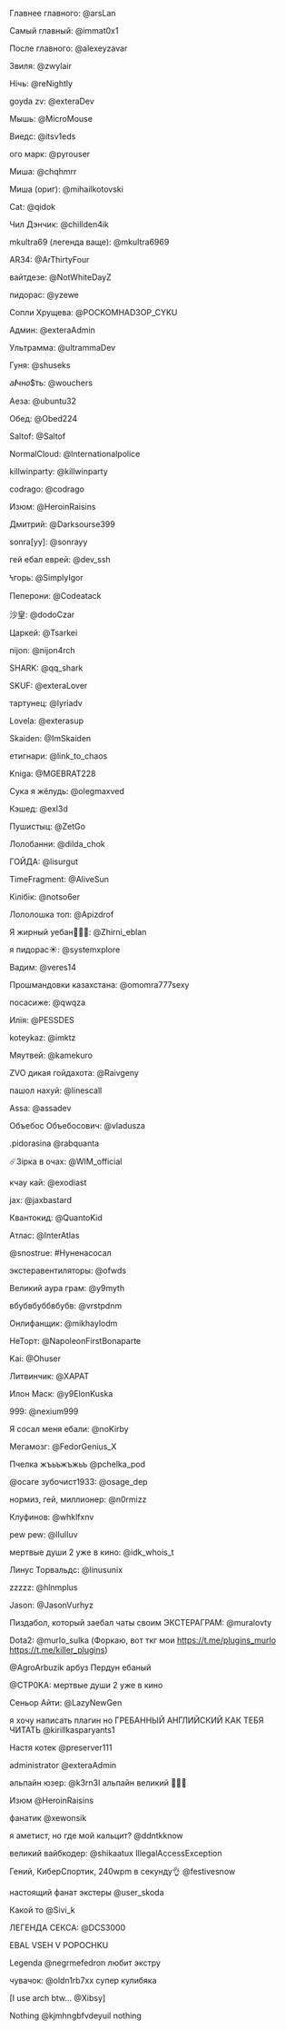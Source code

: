 Главнее главного: @arsLan

Самый главный: @immat0x1

После главного: @alexeyzavar

Звиля: @zwylair

Нiчь: @reNightly

goyda zv: @exteraDev

Мышь: @MicroMouse

Виедс: @itsv1eds

ого марк: @pyrouser

Миша: @chqhmrr

Миша (ориг): @mihailkotovski

Cat: @qidok

Чил Дэнчик: @chillden4ik

mkultra69 (легенда ваще): @mkultra6969

AR34: @ArThirtyFour

вайтдезе: @NotWhiteDayZ

пидорас: @yzewe

Сопли Хрущева: @POCKOMHAD3OP_CYKU

Админ: @exteraAdmin

Ультрамма: @ultrammaDev

Гуня: @shuseks

𝘢𝒍чн𝑜$ть: @wouchers

Аеза: @ubuntu32

Обед: @Obed224

Saltof: @Saltof

NormalCloud: @lnternationalpolice

killwinparty: @killwinparty

codrago: @codrago

Изюм: @HeroinRaisins

Дмитрий: @Darksourse399

sonra[yy]: @sonrayy

гей ебал еврей: @dev_ssh

Ϟгорь: @SimplyIgor

Пеперони: @Codeatack

沙皇: @dodoCzar

Царкей: @Tsarkei

nijon: @nijon4rch

SHARK: @qq_shark

SKUF: @exteraLover

тартунец: @lyriadv

Lovela: @exterasup

Skaiden: @ImSkaiden

етигнари: @link_to_chaos

Kniga: @MGEBRAT228

Сука я жёлудь: @olegmaxved

Кэшед: @exl3d

Пушистыц: @ZetGo

Лолобанни: @dilda_chok

ГОЙДА: @lisurgut

TimeFragment: @AliveSun

Кiлiбiк: @notso6er

Лололошка топ: @Apizdrof

Я жирный уебан🥭🥭🥭: @Zhirni_eblan

я пидорас☀️: @systemxplore

Вадим: @veres14

Прошмандовки казахстана: @omomra777sexy

посасиже: @qwqza

Илïя: @PESSDES

koteykaz: @imktz

Мяутвей: @kamekuro

ZVO дикая гойдахота: @Raivgeny

пашол нахуй: @linescall

Assa: @assadev

Объебос Объебосович: @vladusza

.pidorasina @rabquanta

☄️Зірка в очах: @WIM_official

кчау кай: @exodiast

jax: @jaxbastard

Квантокид: @QuantoKid

Атлас: @InterAtlas

@snostrue: #Нуненасосал

экстеравентиляторы: @ofwds

Великий аура грам: @y9myth

вбубвбуббвбубв: @vrstpdnm

Онлифанщик: @mikhaylodm

НеТорт: @NapoleonFirstBonaparte

Kai: @Ohuser

Литвинчик: @XAPAT

Илон Маск: @y9ElonKuska

999: @nexium999

Я сосал меня ебали: @noKirby

Мегамозг: @FedorGenius_X

Пчелка жъьъжъжьъ @pchelka_pod

@осаге зубочист1933: @osage_dep

нормиз, гей, миллионер: @n0rmizz

Клуфинов: @whklfxnv

pew pew: @lIulIuv

мертвые души 2 уже в кино: @idk_whois_t

Линус Торвальдс: @linusunix

zzzzz: @hlnmplus

Jason: @JasonVurhyz

Пиздабол, который заебал чаты своим ЭКСТЕРАГРАМ: @muralovty

Dota2: @murlo_sulka (Форкаю, вот ткг мои https://t.me/plugins_murlo https://t.me/killer_plugins)

@AgroArbuzik арбуз Пердун ебаный

@CTP0KA: мертвые души 2 уже в кино

Сеньор Айти: @LazyNewGen

я хочу написать плагин но ГРЕБАННЫЙ АНГЛИЙСКИЙ КАК ТЕБЯ ЧИТАТЬ @kirillkasparyants1

Настя котек @preserver111

administrator @exteraAdmin

альпайн юзер: @k3rn3I альпайн великий 🙏🙏🙏

Изюм @HeroinRaisins

фанатик @xewonsik

я аметист, но где мой кальцит? @ddntkknow

великий вайбкодер: @shikaatux IllegalAccessException

Гений, КиберСпортик, 240wpm в секунду👌 @festivesnow

настоящий фанат экстеры @user_skoda

Какой то @Sivi_k

ЛЕГЕНДА СЕКСА: @DCS3000

EBAL VSEH V POPOCHKU

Legenda @negrmefedron любит экстру

чувачок: @oldn1rb7xx супер кулибяка

[I use arch btw... @Xibsy]

Nothing @kjmhngbfvdeyuil nothing

